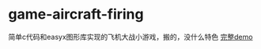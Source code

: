 # game-aircraft-firing
简单c代码和easyx图形库实现的飞机大战小游戏，搬的，没什么特色
[完整demo](https://pan.baidu.com/s/1Cyxf1_k1DtpV-vY11TX6Ag?pwd=1145 "度盘") 

